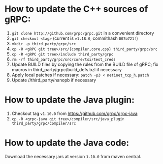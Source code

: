 # How to update the C++ sources of gRPC:

1. `git clone http://github.com/grpc/grpc.git` in a convenient directory
2. `git checkout <tag>` (current is `v1.18.0`, commithash `007b721f`)
3. `mkdir -p third_party/grpc/src`
4. `cp -R <gRPC git tree>/src/{compiler,core,cpp} third_party/grpc/src`
5. `cp -R <gRPC git tree>/include third_party/grpc`
6. `rm -rf third_party/grpc/src/core/tsi/test_creds`
7. Update BUILD files by copying the rules from the BUILD file of gRPC;
   fix macros in third_party/grpc/build_defs.bzl if necessary
8. Apply local patches if necessary: `patch -p3 < netinet_tcp_h.patch`
9. Update //third_party/nanopb if necessary


# How to update the Java plugin:

1. Checkout tag `v1.10.0` from https://github.com/grpc/grpc-java
2. `cp -R <grpc-java git tree>/compiler/src/java_plugin third_party/grpc/compiler/src`

# How to update the Java code:

Download the necessary jars at version `1.10.0` from maven central.
